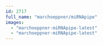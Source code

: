 ```yaml
---
id: 2717
full_name: "marchoeppner/miRNApipe"
images: 
  - "marchoeppner-miRNApipe-latest"
  - "marchoeppner-miRNApipe-latest"
---
```

